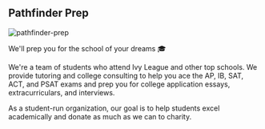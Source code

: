 ## Pathfinder Prep

![pathfinder-prep](https://user-images.githubusercontent.com/17105490/121656007-e8194a80-ca53-11eb-945c-0b5a753684a4.png)

We'll prep you for the school of your dreams 🎓

We're a team of students who attend Ivy League and other top schools. We provide tutoring and college consulting to help you ace the AP, IB, SAT, ACT, and PSAT exams and prep you for college application essays, extracurriculars, and interviews.

As a student-run organization, our goal is to help students excel academically and donate as much as we can to charity.
